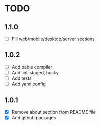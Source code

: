 # TODO

## 1.1.0

- [ ] Fill web/mobile/desktop/server sections

## 1.0.2

- [ ] Add bable compiler
- [ ] Add lint-staged, husky
- [ ] Add tests
- [ ] Add yaml config

## 1.0.1

- [x] Remove about section from README file
- [x] Add github packages
